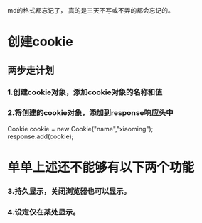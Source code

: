 md的格式都忘记了， 真的是三天不写或不弄的都会忘记的。

# 创建cookie
## 两步走计划
### 1.创建cookie对象，添加cookie对象的名称和值
### 2.将创建的cookie对象，添加到response响应头中

Cookie cookie = new Cookie("name","xiaoming");  
response.add(cookie);  

# 单单上述还不能够有以下两个功能
 ### 3.持久显示，关闭浏览器也可以显示。
 ### 4.设定仅在某处显示。
